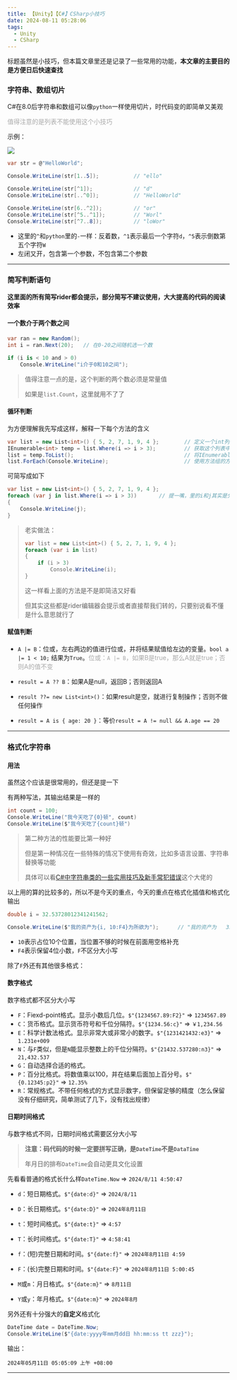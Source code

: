 ```yaml
---
title: 【Unity】【C#】CSharp小技巧
date: 2024-08-11 05:28:06
tags:
  - Unity
  - CSharp
---
```


标题虽然是小技巧，但本篇文章里还是记录了一些常用的功能，**本文章的主要目的是方便日后快速查找**



### 字符串、数组切片

C#在8.0后字符串和数组可以像`python`一样使用切片，时代码变的即简单又美观

<font color="DarkGray">值得注意的是列表不能使用这个小技巧</font>

示例：

<img class="half" src="/../images/unity/CSharp小技巧/HelloWorld.png"></img>

```C#
var str = @"HelloWorld";

Console.WriteLine(str[1..5]);			// "ello"

Console.WriteLine(str[^1]);				// "d"
Console.WriteLine(str[..^0]);			// "HelloWorld"

Console.WriteLine(str[6..^2]);			// "or"
Console.WriteLine(str[^5..^1]);			// "Worl"
Console.WriteLine(str[^7..8]);			// "loWor"
```

- 这里的`^`和`python`里的`-`一样：反着数，`^1`表示最后一个字符`d`，`^5`表示倒数第五个字符`W`
- 左闭又开，包含第一个参数，不包含第二个参数



---

### 简写判断语句

**这里面的所有简写rider都会提示，部分简写不建议使用，大大提高的代码的阅读效率**

#### 一个数介于两个数之间

```C#
var ran = new Random();
int i = ran.Next(20);	// 在0-20之间随机选一个数

if (i is < 10 and > 0)
    Console.WriteLine("i介于0和10之间");
```

> 值得注意一点的是，这个判断的两个数必须是常量值
>
> 如果是`list.Count`，这里就用不了了

#### 循环判断

为方便理解我先写成这样，解释一下每个方法的含义

```C#
var list = new List<int>() { 5, 2, 7, 1, 9, 4 };		// 定义一个int列表
IEnumerable<int> temp = list.Where(i => i > 3);			// 获取这个列表中大于3的元素的IEnumerable<int>枚举
list = temp.ToList();									// 将IEnumerable<int>枚举转换成列表
list.ForEach(Console.WriteLine);						// 使用方法组的方式逐个打印结果
```

可简写成如下

```C#
var list = new List<int>() { 5, 2, 7, 1, 9, 4 };
foreach (var j in list.Where(i => i > 3))		// 提一嘴，里的i和j其实是分隔开的，并不会相互影响，j可以写成i
{
    Console.WriteLine(j);
}
```

> 老实做法：
>
> ```c#
> var list = new List<int>() { 5, 2, 7, 1, 9, 4 };
> foreach (var i in list)
> {
>     if (i > 3)
>         Console.WriteLine(i);
> }
> ```
>
> 这一样看上面的方法是不是即简洁又好看
>
> 但其实这些都是rider编辑器会提示或者直接帮我们转的，只要别说看不懂是什么意思就行了

#### 赋值判断

- `A |= B`：位或，左右两边的值进行位或，并将结果赋值给左边的变量。`bool a |= 1 < 10;` 结果为`True`。<font color="DarkGray">位或：`A |= B`，如果B是true，那么A就是true；否则A的值不变</font>
- `result = A ?? B`：如果A是null，返回B；否则返回A
- `result ??= new List<int>()`：如果result是空，就进行复制操作；否则不做任何操作

- `result = A is { age: 20 }`：等价`result = A != null && A.age == 20`








---

### 格式化字符串

#### 用法

虽然这个应该是很常用的，但还是提一下

有两种写法，其输出结果是一样的

```C#
int count = 100;
Console.WriteLine("我今天吃了{0}顿", count)
Console.WriteLine($"我今天吃了{count}顿")
```

> 第二种方法的性能要比第一种好 
>
> 但是第一种情况在一些特殊的情况下使用有奇效，比如多语言设置、字符串替换等功能
>
> 具体可以看[C#中字符串类的一些实用技巧及新手常犯错误](https://www.bilibili.com/video/BV1mx4y1x7JR?t=1584.4)这个大佬的

以上用的算的比较多的，所以不是今天的重点，今天的重点在格式化插值和格式化输出

```C#
double i = 32.53728012341241562;

Console.WriteLine($"我的资产为{i, 10:F4}为所欲为");		// "我的资产为   32.5373为所欲为"
```

- `10`表示占位10个位置，当位置不够的时候在前面用空格补充
- `F4`表示保留4位小数，`F`不区分大小写

除了`F`外还有其他很多格式：

#### 数字格式

数字格式都不区分大小写

- `F`：Fiexd-point格式。显示小数后几位。`$"{1234567.89:F2}"` => `1234567.89`
- `C`：货币格式。显示货币符号和千位分隔符。`$"{1234.56:c}"` => `￥1,234.56`
- `E`：科学计数法格式。显示非常大或非常小的数字。`$"{1231421432:e3}"` => `1.231e+009`
- `N`：与`F`类似，但是`N`能显示整数上的千位分隔符。`$"{21432.537280:n3}"` => `21,432.537`
- `G`：自动选择合适的格式。
- `P`：百分比格式。将数值乘以100，并在结果后面加上百分号。`$"{0.12345:p2}"` => `12.35%`
- `R`：常规格式。不带任何格式的方式显示数字，但保留足够的精度（怎么保留没有仔细研究，简单测试了几下，没有找出规律）

#### 日期时间格式

与数字格式不同，日期时间格式需要区分大小写

>  **注意：码代码的时候一定要拼写正确，是`DateTime`不是`DataTime`**
>
> 年月日的排布`DateTime`会自动更具文化设置

先看看普通的格式长什么样`DateTime.Now` => `2024/8/11 4:50:47`

- `d`：短日期格式。`$"{date:d}"` => `2024/8/11`
- `D`：长日期格式。`$"{date:D}"` => `2024年8月11日`
- `t`：短时间格式。`$"{date:t}"` => `4:57`
- `T`：长时间格式。`$"{date:T}"` => `4:58:41`
- `f`：(短)完整日期和时间。`$"{date:f}"` => `2024年8月11日 4:59`

- `F`：(长)完整日期和时间。`$"{date:F}"` => `2024年8月11日 5:00:45`
- `M`或`m`：月日格式。`$"{date:m}"` => `8月11日`
- `Y`或`y`：年月格式。`$"{date:m}"` => `2024年8月`

另外还有十分强大的**自定义**格式化

```C#
DateTime date = DateTime.Now;
Console.WriteLine($"{date:yyyy年mm月dd日 hh:mm:ss tt zzz}");
```

输出：

```shell
2024年05月11日 05:05:09 上午 +08:00
```





---













